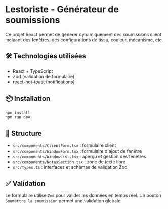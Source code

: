 # Lestoriste - Générateur de soumissions

Ce projet React permet de générer dynamiquement des soumissions client incluant des fenêtres, des configurations de tissu, couleur, mécanisme, etc.

## 🛠 Technologies utilisées

- React + TypeScript
- Zod (validation de formulaire)
- react-hot-toast (notifications)

## 📦 Installation

```bash
npm install
npm run dev
```

## 📁 Structure

- `src/components/ClientForm.tsx` : formulaire client
- `src/components/WindowForm.tsx` : formulaire d'ajout de fenêtre
- `src/components/WindowList.tsx` : aperçu et gestion des fenêtres
- `src/components/NotesSection.tsx` : zone de texte libre
- `src/types.ts` : interfaces et schémas de validation Zod

## ✅ Validation

Le formulaire utilise `Zod` pour valider les données en temps réel.
Un bouton `Soumettre la soumission` permet une validation globale.

